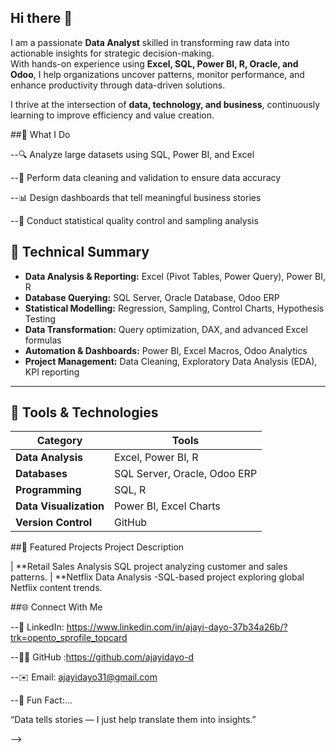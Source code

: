 ## Hi there 👋
I am a passionate **Data Analyst** skilled in transforming raw data into actionable insights for strategic decision-making.  
With hands-on experience using **Excel, SQL, Power BI, R, Oracle, and Odoo**, I help organizations uncover patterns, monitor performance, and enhance productivity through data-driven solutions.  

I thrive at the intersection of **data, technology, and business**, continuously learning to improve efficiency and value creation.


##🧠 What I Do

--🔍 Analyze large datasets using SQL, Power BI, and Excel

--🧹 Perform data cleaning and validation to ensure data accuracy

--📊 Design dashboards that tell meaningful business stories

--🧮 Conduct statistical quality control and sampling analysis

## 🧠 Technical Summary  

- **Data Analysis & Reporting:** Excel (Pivot Tables, Power Query), Power BI, R  
- **Database Querying:** SQL Server, Oracle Database, Odoo ERP  
- **Statistical Modelling:** Regression, Sampling, Control Charts, Hypothesis Testing  
- **Data Transformation:** Query optimization, DAX, and advanced Excel formulas  
- **Automation & Dashboards:** Power BI, Excel Macros, Odoo Analytics  
- **Project Management:** Data Cleaning, Exploratory Data Analysis (EDA), KPI reporting  

---

## 🧰 Tools & Technologies  

| Category | Tools |
|-----------|--------|
| **Data Analysis** | Excel, Power BI, R |
| **Databases** | SQL Server, Oracle, Odoo ERP |
| **Programming** | SQL, R |
| **Data Visualization** | Power BI, Excel Charts |
| **Version Control** | GitHub |

##🧩 Featured Projects Project	Description

| **Retail Sales Analysis
	SQL project analyzing customer and sales patterns.
| **Netflix Data Analysis
	-SQL-based project exploring global Netflix content trends.


##🌐 Connect With Me

--💼 LinkedIn: https://www.linkedin.com/in/ajayi-dayo-37b34a26b/?trk=opento_sprofile_topcard

--🧑‍💻 GitHub :https://github.com/ajayidayo-d

--✉️ Email: ajayidayo31@gmail.com

--🌟 Fun Fact:...

“Data tells stories — I just help translate them into insights.”

-->


